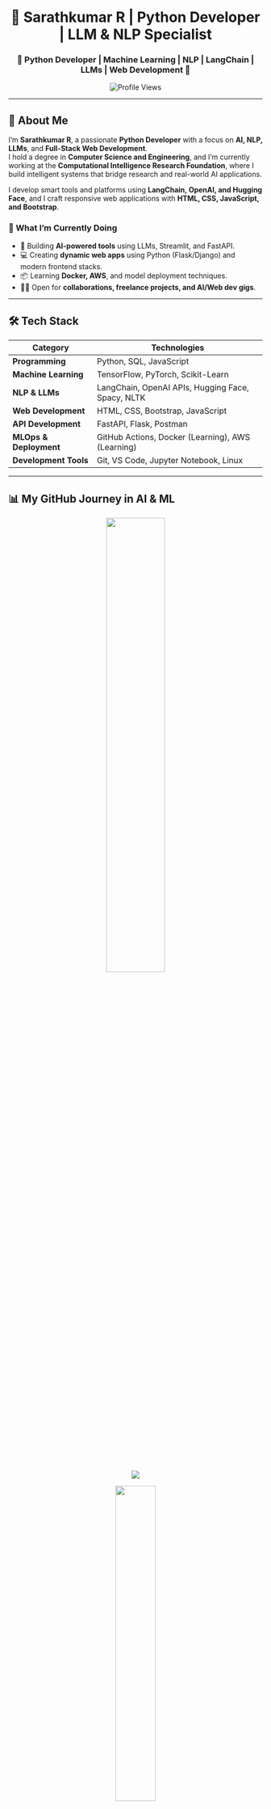 <!-- Title -->
<h1 align="center">🚀 Sarathkumar R | Python Developer | LLM & NLP Specialist</h1>

<h3 align="center">🔹 Python Developer | Machine Learning | NLP | LangChain | LLMs | Web Development 🔹</h3>
<p align="center">
  <img src="https://komarev.com/ghpvc/?username=sarathkio&label=Profile%20Views&color=blue&style=flat" alt="Profile Views">
</p> 

---

## 📌 About Me   

I’m **Sarathkumar R**, a passionate **Python Developer** with a focus on **AI, NLP, LLMs**, and **Full-Stack Web Development**.  
I hold a degree in **Computer Science and Engineering**, and I’m currently working at the **Computational Intelligence Research Foundation**, where I build intelligent systems that bridge research and real-world AI applications.

I develop smart tools and platforms using **LangChain, OpenAI, and Hugging Face**, and I craft responsive web applications with **HTML, CSS, JavaScript, and Bootstrap**.

### **🚀 What I’m Currently Doing**
- 🤖 Building **AI-powered tools** using LLMs, Streamlit, and FastAPI.  
- 💻 Creating **dynamic web apps** using Python (Flask/Django) and modern frontend stacks.  
- 📦 Learning **Docker, AWS**, and model deployment techniques.  
- 👨‍💻 Open for **collaborations, freelance projects, and AI/Web dev gigs**.

---

## 🛠️ Tech Stack  

| **Category**            | **Technologies**                                             |
|-------------------------|--------------------------------------------------------------|
| **Programming**         | Python, SQL, JavaScript                                      |
| **Machine Learning**    | TensorFlow, PyTorch, Scikit-Learn                            |
| **NLP & LLMs**          | LangChain, OpenAI APIs, Hugging Face, Spacy, NLTK            |
| **Web Development**     | HTML, CSS, Bootstrap, JavaScript                             |
| **API Development**     | FastAPI, Flask, Postman                                      |
| **MLOps & Deployment**  | GitHub Actions, Docker (Learning), AWS (Learning)            |
| **Development Tools**   | Git, VS Code, Jupyter Notebook, Linux                        |

---

## 📊 My GitHub Journey in AI & ML  

<p align="center">
  <img src="https://github-readme-stats-sigma-five.vercel.app/api?username=sarathkio&show_icons=true&theme=tokyonight&hide_border=true" width="48%">
</p>

<p align="center">
  <img src="https://github-readme-streak-stats.herokuapp.com/?user=sarathkio&theme=tokyonight&hide_border=true">
</p>

<p align="center">
  <img src="https://github-readme-stats-sigma-five.vercel.app/api/top-langs/?username=sarathkio&layout=compact&theme=tokyonight&hide_border=true" width="40%">
</p>

<p align="center">
  <img src="https://github-readme-activity-graph.vercel.app/graph?username=sarathkio&theme=tokyo-night"> 
</p>

---

## 📂 AI & Web Projects  

🚀 **[AI Chatbot using LangChain & OpenAI](https://github.com/sarathkio/ai-chatbot-langchain)**  
🤖 Built a conversational chatbot leveraging LangChain for smart responses.  

🚀 **[NLP Text Processing Toolkit](https://github.com/sarathkio/nlp-text-processing)**  
📝 Developed a toolkit for **text analysis, sentiment detection, and text summarization**.  

🚀 **[AI-Powered Resume Screener](https://github.com/sarathkio/ai-resume-screener) *(Upcoming Project)***  
📄 Automating resume screening using **ML & NLP for recruitment processes**.  

🚀 **[Responsive Web App with Bootstrap](https://github.com/sarathkio/web-app-bootstrap)**  
🌐 Created a full-stack responsive app with Python Flask + HTML/CSS/JS + Bootstrap.

🔗 More exciting AI & web projects coming soon!  

---

## 📫 Connect with Me  

🔗 **LinkedIn:** [linkedin.com/in/sarathkumar9843](https://www.linkedin.com/in/sarathkumar9843/)  
🌐 **Portfolio:** [sarathkio.github.io/Sarath_Profile](https://sarathkio.github.io/Sarath_Profile/)  
📧 **Email:** sarathr9843@gmail.com  

---

## 💡 AI Quote of the Day  
"The future belongs to those who design it with code." – Sarathkumar R 
